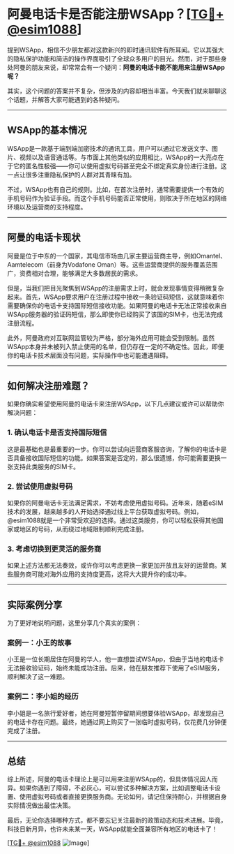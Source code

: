 # 阿曼电话卡是否能注册WSApp？[[TG💪+ @esim1088](https://t.me/s/esim1088)]

提到WSApp，相信不少朋友都对这款新兴的即时通讯软件有所耳闻。它以其强大的隐私保护功能和简洁的操作界面吸引了全球众多用户的目光。然而，对于那些身处阿曼的朋友来说，却常常会有一个疑问：**阿曼的电话卡能不能用来注册WSApp呢？**

其实，这个问题的答案并不复杂，但涉及的内容却相当丰富。今天我们就来聊聊这个话题，并解答大家可能遇到的各种疑问。

---

## WSApp的基本情况

WSApp是一款基于端到端加密技术的通讯工具，用户可以通过它发送文字、图片、视频以及语音通话等。与市面上其他类似的应用相比，WSApp的一大亮点在于它的匿名性极强——你可以使用虚拟号码甚至完全不绑定真实身份进行注册。这一点让很多注重隐私保护的人群对其青睐有加。

不过，WSApp也有自己的规则。比如，在首次注册时，通常需要提供一个有效的手机号码作为验证手段。而这个手机号码能否正常使用，则取决于所在地区的网络环境以及运营商的支持程度。

---

## 阿曼的电话卡现状

阿曼是位于中东的一个国家，其电信市场由几家主要运营商主导，例如Omantel、Aamtelecom（前身为Vodafone Oman）等。这些运营商提供的服务覆盖范围广，资费相对合理，能够满足大多数居民的需求。

但是，当我们把目光聚焦到WSApp的注册需求上时，就会发现事情变得稍微复杂起来。首先，WSApp要求用户在注册过程中接收一条验证码短信，这就意味着你需要确保你的电话卡支持国际短信接收功能。如果阿曼的电话卡无法正常接收来自WSApp服务器的验证码短信，那么即使你已经购买了该国的SIM卡，也无法完成注册流程。

此外，阿曼政府对互联网监管较为严格，部分海外应用可能会受到限制。虽然WSApp本身并未被列入禁止使用的名单，但仍存在一定的不确定性。因此，即便你的电话卡技术层面没有问题，实际操作中也可能遭遇阻碍。

---

## 如何解决注册难题？

如果你确实希望使用阿曼的电话卡来注册WSApp，以下几点建议或许可以帮助你解决问题：

### 1. 确认电话卡是否支持国际短信

这是最基础也是最重要的一步。你可以尝试向运营商客服咨询，了解你的电话卡是否具备接收国际短信的功能。如果答案是否定的，那么很遗憾，你可能需要更换一张支持此类服务的SIM卡。

### 2. 尝试使用虚拟号码

如果你的阿曼电话卡无法满足需求，不妨考虑使用虚拟号码。近年来，随着eSIM技术的发展，越来越多的人开始选择通过线上平台获取虚拟号码。例如，@esim1088就是一个非常受欢迎的选择。通过这类服务，你可以轻松获得其他国家或地区的号码，从而绕过地域限制顺利完成注册。

### 3. 考虑切换到更灵活的服务商

如果上述方法都无法奏效，或许你可以考虑更换一家更加开放且友好的运营商。某些服务商可能对海外应用的支持度更高，这将大大提升你的成功率。

---

## 实际案例分享

为了更好地说明问题，这里分享几个真实的案例：

### 案例一：小王的故事

小王是一位长期居住在阿曼的华人，他一直想尝试WSApp，但由于当地的电话卡无法接收验证码，始终未能成功注册。后来，他在朋友推荐下使用了eSIM服务，顺利解决了这一难题。

### 案例二：李小姐的经历

李小姐是一名旅行爱好者，她在阿曼短暂停留期间想要体验WSApp，却发现自己的电话卡存在问题。最终，她通过网上购买了一张临时虚拟号码，仅花费几分钟便完成了注册。

---

## 总结

综上所述，阿曼的电话卡理论上是可以用来注册WSApp的，但具体情况因人而异。如果你遇到了障碍，不必灰心，可以尝试多种解决方案，比如调整电话卡设置、使用虚拟号码或者直接更换服务商。无论如何，请记住保持耐心，并根据自身实际情况做出最佳决策。

最后，无论你选择哪种方式，都不要忘记关注最新的政策动态和技术进展。毕竟，科技日新月异，也许未来某一天，WSApp就能全面兼容所有地区的电话卡了！

[[TG💪+ @esim1088](https://t.me/s/esim1088) ![Image](https://i.postimg.cc/4NQfJmqS/Snipaste-2025-05-13-00-14-12.png)]